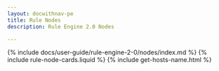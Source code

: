 ```yaml
---
layout: docwithnav-pe
title: Rule Nodes
description: Rule Engine 2.0 Nodes

---
```


{% include docs/user-guide/rule-engine-2-0/nodes/index.md %}
{% include rule-node-cards.liquid %}
{% include get-hosts-name.html %}
